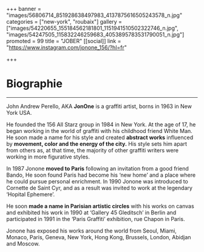 +++
banner = "images/56806714_851928638497983_4137875616505243578_n.jpg"
categories = ["new-york", "roubaix"]
gallery = ["images/54220655_155184562181801_1151941510502322746_n.jpg", "images/54247505_115832246259683_4053895783531790051_n.jpg"]
promoted = 99
title = "JOBER"
[[social]]
link = "https://www.instagram.com/jonone_156/?hl=fr"

+++
# Biographie

***

John Andrew Perello, AKA **JonOne** is a graffiti artist, borns in 1963 in New York USA.

He founded the 156 All Starz group in 1984 in New York. At the age of 17, he began working in the world of graffiti with his childhood friend White Man. He soon made a name for his style and created **abstract works** influenced by **movement, color and the energy of the city.** His style sets him apart from others as, at that time, the majority of other graffiti writers were working in more figurative styles.

In 1987 Jonone **moved to Paris** following an invitation from a good friend Bando, He soon found Paris had become his ‘new home’ and a place where he could pursue personal enrichment. In 1990 Jonone was introduced to Cornette de Saint Cyr, and as a result was invited to work at the legendary ‘Hopital Ephemere’.

He soon **made a name in Parisian artistic circles** with his works on canvas and exhibited his work in 1990 at ‘Gallery 45 Gleditsch’ in Berlin and participated in 1991 in the ‘Paris Graffiti’ exhibition, rue Chapon in Paris.

Jonone has exposed his works around the world from Seoul, Miami, Monaco, Paris, Geneva, New York, Hong Kong, Brussels, London, Abidjan and Moscow.
